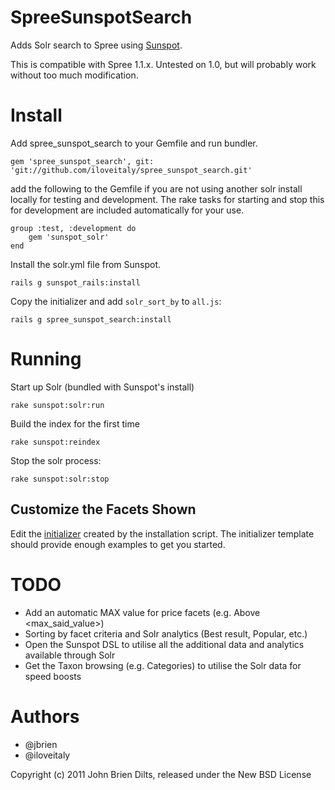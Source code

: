 SpreeSunspotSearch
==================

Adds Solr search to Spree using [Sunspot](https://github.com/sunspot/sunspot).

This is compatible with Spree 1.1.x. Untested on 1.0, but will probably work without too much modification.


Install
=======

Add spree_sunspot_search to your Gemfile and run bundler.

`gem 'spree_sunspot_search', git: 'git://github.com/iloveitaly/spree_sunspot_search.git'`

add the following to the Gemfile if you are not using another solr install locally for testing and development. The rake tasks for starting and stop this for development are included automatically for your use.

	group :test, :development do
		gem 'sunspot_solr'
	end


Install the solr.yml file from Sunspot.

`rails g sunspot_rails:install`

Copy the initializer and add `solr_sort_by` to `all.js`:

`rails g spree_sunspot_search:install`

Running
=======

Start up Solr (bundled with Sunspot's install)

`rake sunspot:solr:run`

Build the index for the first time

`rake sunspot:reindex`

Stop the solr process:

`rake sunspot:solr:stop`

Customize the Facets Shown
--------------------------

Edit the [initializer](https://github.com/iloveitaly/spree_sunspot_search/blob/master/lib/generators/templates/spree_sunspot_search.rb) created by the installation script.
The initializer template should provide enough examples to get you started.

TODO
=====

* Add an automatic MAX value for price facets (e.g. Above <max_said_value>)
* Sorting by facet criteria and Solr analytics (Best result, Popular, etc.)
* Open the Sunspot DSL to utilise all the additional data and analytics available through Solr
* Get the Taxon browsing (e.g. Categories) to utilise the Solr data for speed boosts

Authors
=======
* @jbrien
* @iloveitaly

Copyright (c) 2011 John Brien Dilts, released under the New BSD License
